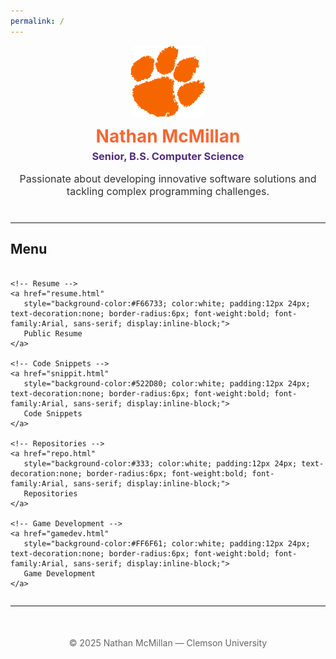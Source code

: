 ```yaml
---
permalink: /
---
```


<!-- Clemson Header -->
<div style="text-align:center; margin-bottom:40px;">
    <img src="/images/clemson-logo.png" alt="Clemson University" width="120" style="border-radius:10px;" />
    <h1 style="color:#F66733; margin:10px 0 5px 0;">Nathan McMillan</h1>
    <h3 style="color:#522D80; margin:0;">Senior, B.S. Computer Science</h3>
    <p style="font-size:16px; color:#333;">Passionate about developing innovative software solutions and tackling complex programming challenges.</p>
</div>

---

## Menu

<div style="display:flex; gap:20px; flex-wrap:wrap; justify-content:center; margin-top:20px;">

    <!-- Resume -->
    <a href="resume.html" 
       style="background-color:#F66733; color:white; padding:12px 24px; text-decoration:none; border-radius:6px; font-weight:bold; font-family:Arial, sans-serif; display:inline-block;">
       Public Resume
    </a>

    <!-- Code Snippets -->
    <a href="snippit.html" 
       style="background-color:#522D80; color:white; padding:12px 24px; text-decoration:none; border-radius:6px; font-weight:bold; font-family:Arial, sans-serif; display:inline-block;">
       Code Snippets
    </a>

    <!-- Repositories -->
    <a href="repo.html" 
       style="background-color:#333; color:white; padding:12px 24px; text-decoration:none; border-radius:6px; font-weight:bold; font-family:Arial, sans-serif; display:inline-block;">
       Repositories
    </a>

    <!-- Game Development -->
    <a href="gamedev.html" 
       style="background-color:#FF6F61; color:white; padding:12px 24px; text-decoration:none; border-radius:6px; font-weight:bold; font-family:Arial, sans-serif; display:inline-block;">
       Game Development
    </a>

</div>


---

<!-- Footer / Optional -->
<div style="text-align:center; margin-top:50px; font-size:14px; color:#666;">
    &copy; 2025 Nathan McMillan — Clemson University
</div>

